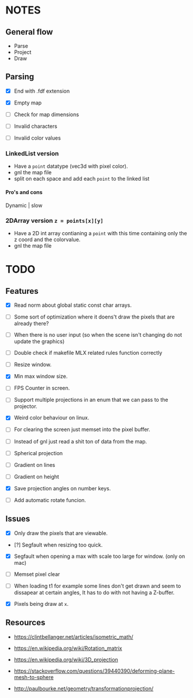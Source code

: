 # NOTES

## General flow
* Parse
* Project
* Draw


## Parsing
- [x] End with .fdf extension
- [x] Empty map
- [ ] Check for map dimensions
- [ ] Invalid characters
- [ ] Invalid color values


### LinkedList version
* Have a `point` datatype (vec3d with pixel color).
* gnl the map file
* split on each space and add each `point` to the linked list

#### Pro's and cons
Dynamic | slow


### 2DArray version `z = points[x][y]`
* Have a 2D int array contianing a `point` with this time containing only the z coord and the colorvalue.
* gnl the map file





# TODO
## Features
- [x] Read norm about global static const char arrays.
- [ ] Some sort of optimization where it doens't draw the pixels that are already there?
- [ ] When there is no user input (so when the scene isn't changing do not update the graphics)
- [ ] Double check if makefile MLX related rules function correctly 
- [ ] Resize window.
- [x] Min max window size.
- [ ] FPS Counter in screen.
- [ ] Support multiple projections in an enum that we can pass to the projector.
- [x] Weird color behaviour on linux.
- [ ] For clearing the screen just memset into the pixel buffer.
- [ ] Instead of gnl just read a shit ton of data from the map.
- [ ] Spherical projection
- [ ] Gradient on lines
- [ ] Gradient on height
- [x] Save projection angles on number keys.
- [ ] Add automatic rotate funcion.


## Issues
- [x] Only draw the pixels that are viewable.
- [?] Segfault when resizing too quick.
- [x] Segfault when opening a max with scale too large for window. (only on mac)
- [ ] Memset pixel clear
- [ ] When loading t1 for example some lines don't get drawn and seem to dissapear at certain angles,
      It has to do with not having a Z-buffer.
- [x] Pixels being draw at `x`.


## Resources
* https://clintbellanger.net/articles/isometric_math/
* https://en.wikipedia.org/wiki/Rotation_matrix
* https://en.wikipedia.org/wiki/3D_projection


* https://stackoverflow.com/questions/39440390/deforming-plane-mesh-to-sphere
* http://paulbourke.net/geometry/transformationprojection/
